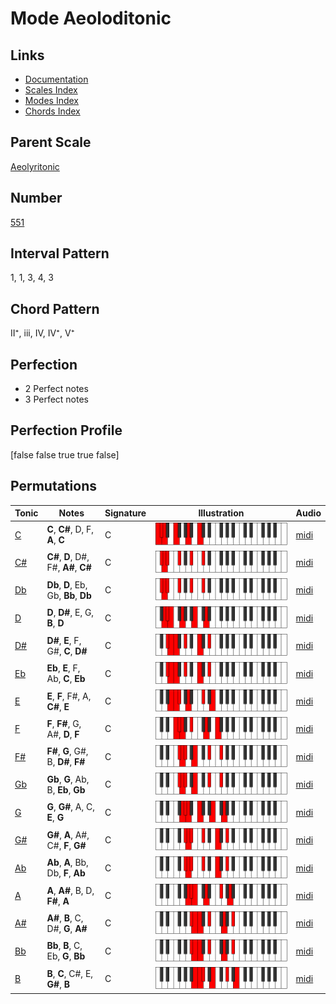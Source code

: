 # Mode Aeoloditonic

## Links

- [Documentation](index.md)
- [Scales Index](Scales.md)
- [Modes Index](Modes.md)
- [Chords Index](Chords.md)

## Parent Scale

[Aeolyritonic](ScaleAeolyritonic.md)

## Number

[551](https://ianring.com/musictheory/scales/551)

## Interval Pattern

1, 1, 3, 4, 3

## Chord Pattern

II⁺, iii, IV, IV⁺, V⁺

## Perfection

- 2 Perfect notes
- 3 Perfect notes

## Perfection Profile

[false false true true false]

## Permutations

| Tonic | Notes | Signature | Illustration | Audio |
|-------|-------|-----------|--------------|-------|
| [C](ModeCNaturalAeoloditonic.md) | **C**, **C#**, D, F, **A**, **C** | C | ![CNaturalAeoloditonic](ModeCNaturalAeoloditonic.png) | [midi](https://github.com/edipermadi/music/blob/main/docs/ModeCNaturalAeoloditonic.mid?raw=true) |
| [C#](ModeCSharpAeoloditonic.md) | **C#**, **D**, D#, F#, **A#**, **C#** | C | ![CSharpAeoloditonic](ModeCSharpAeoloditonic.png) | [midi](https://github.com/edipermadi/music/blob/main/docs/ModeCSharpAeoloditonic.mid?raw=true) |
| [Db](ModeDFlatAeoloditonic.md) | **Db**, **D**, Eb, Gb, **Bb**, **Db** | C | ![DFlatAeoloditonic](ModeDFlatAeoloditonic.png) | [midi](https://github.com/edipermadi/music/blob/main/docs/ModeDFlatAeoloditonic.mid?raw=true) |
| [D](ModeDNaturalAeoloditonic.md) | **D**, **D#**, E, G, **B**, **D** | C | ![DNaturalAeoloditonic](ModeDNaturalAeoloditonic.png) | [midi](https://github.com/edipermadi/music/blob/main/docs/ModeDNaturalAeoloditonic.mid?raw=true) |
| [D#](ModeDSharpAeoloditonic.md) | **D#**, **E**, F, G#, **C**, **D#** | C | ![DSharpAeoloditonic](ModeDSharpAeoloditonic.png) | [midi](https://github.com/edipermadi/music/blob/main/docs/ModeDSharpAeoloditonic.mid?raw=true) |
| [Eb](ModeEFlatAeoloditonic.md) | **Eb**, **E**, F, Ab, **C**, **Eb** | C | ![EFlatAeoloditonic](ModeEFlatAeoloditonic.png) | [midi](https://github.com/edipermadi/music/blob/main/docs/ModeEFlatAeoloditonic.mid?raw=true) |
| [E](ModeENaturalAeoloditonic.md) | **E**, **F**, F#, A, **C#**, **E** | C | ![ENaturalAeoloditonic](ModeENaturalAeoloditonic.png) | [midi](https://github.com/edipermadi/music/blob/main/docs/ModeENaturalAeoloditonic.mid?raw=true) |
| [F](ModeFNaturalAeoloditonic.md) | **F**, **F#**, G, A#, **D**, **F** | C | ![FNaturalAeoloditonic](ModeFNaturalAeoloditonic.png) | [midi](https://github.com/edipermadi/music/blob/main/docs/ModeFNaturalAeoloditonic.mid?raw=true) |
| [F#](ModeFSharpAeoloditonic.md) | **F#**, **G**, G#, B, **D#**, **F#** | C | ![FSharpAeoloditonic](ModeFSharpAeoloditonic.png) | [midi](https://github.com/edipermadi/music/blob/main/docs/ModeFSharpAeoloditonic.mid?raw=true) |
| [Gb](ModeGFlatAeoloditonic.md) | **Gb**, **G**, Ab, B, **Eb**, **Gb** | C | ![GFlatAeoloditonic](ModeGFlatAeoloditonic.png) | [midi](https://github.com/edipermadi/music/blob/main/docs/ModeGFlatAeoloditonic.mid?raw=true) |
| [G](ModeGNaturalAeoloditonic.md) | **G**, **G#**, A, C, **E**, **G** | C | ![GNaturalAeoloditonic](ModeGNaturalAeoloditonic.png) | [midi](https://github.com/edipermadi/music/blob/main/docs/ModeGNaturalAeoloditonic.mid?raw=true) |
| [G#](ModeGSharpAeoloditonic.md) | **G#**, **A**, A#, C#, **F**, **G#** | C | ![GSharpAeoloditonic](ModeGSharpAeoloditonic.png) | [midi](https://github.com/edipermadi/music/blob/main/docs/ModeGSharpAeoloditonic.mid?raw=true) |
| [Ab](ModeAFlatAeoloditonic.md) | **Ab**, **A**, Bb, Db, **F**, **Ab** | C | ![AFlatAeoloditonic](ModeAFlatAeoloditonic.png) | [midi](https://github.com/edipermadi/music/blob/main/docs/ModeAFlatAeoloditonic.mid?raw=true) |
| [A](ModeANaturalAeoloditonic.md) | **A**, **A#**, B, D, **F#**, **A** | C | ![ANaturalAeoloditonic](ModeANaturalAeoloditonic.png) | [midi](https://github.com/edipermadi/music/blob/main/docs/ModeANaturalAeoloditonic.mid?raw=true) |
| [A#](ModeASharpAeoloditonic.md) | **A#**, **B**, C, D#, **G**, **A#** | C | ![ASharpAeoloditonic](ModeASharpAeoloditonic.png) | [midi](https://github.com/edipermadi/music/blob/main/docs/ModeASharpAeoloditonic.mid?raw=true) |
| [Bb](ModeBFlatAeoloditonic.md) | **Bb**, **B**, C, Eb, **G**, **Bb** | C | ![BFlatAeoloditonic](ModeBFlatAeoloditonic.png) | [midi](https://github.com/edipermadi/music/blob/main/docs/ModeBFlatAeoloditonic.mid?raw=true) |
| [B](ModeBNaturalAeoloditonic.md) | **B**, **C**, C#, E, **G#**, **B** | C | ![BNaturalAeoloditonic](ModeBNaturalAeoloditonic.png) | [midi](https://github.com/edipermadi/music/blob/main/docs/ModeBNaturalAeoloditonic.mid?raw=true) |
